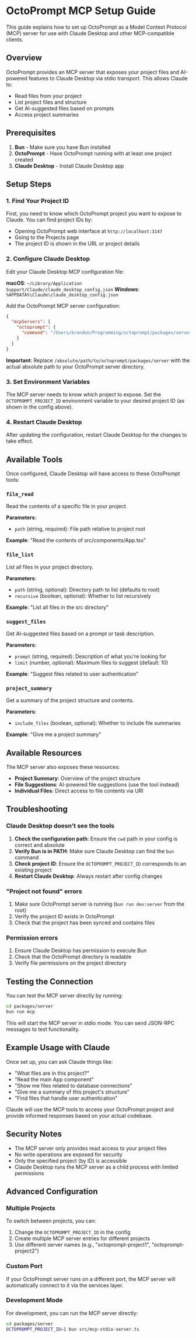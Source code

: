 # OctoPrompt MCP Setup Guide

This guide explains how to set up OctoPrompt as a Model Context Protocol (MCP) server for use with Claude Desktop and other MCP-compatible clients.

## Overview

OctoPrompt provides an MCP server that exposes your project files and AI-powered features to Claude Desktop via stdio transport. This allows Claude to:

- Read files from your project
- List project files and structure
- Get AI-suggested files based on prompts
- Access project summaries

## Prerequisites

1. **Bun** - Make sure you have Bun installed
2. **OctoPrompt** - Have OctoPrompt running with at least one project created
3. **Claude Desktop** - Install Claude Desktop app

## Setup Steps

### 1. Find Your Project ID

First, you need to know which OctoPrompt project you want to expose to Claude. You can find project IDs by:

- Opening OctoPrompt web interface at `http://localhost:3147`
- Going to the Projects page
- The project ID is shown in the URL or project details

### 2. Configure Claude Desktop

Edit your Claude Desktop MCP configuration file:

**macOS**: `~/Library/Application Support/Claude/claude_desktop_config.json`
**Windows**: `%APPDATA%\Claude\claude_desktop_config.json`

Add the OctoPrompt MCP server configuration:

```json
{
  "mcpServers": {
    "octoprompt": {
      "command": "/Users/brandon/Programming/octoprompt/packages/server/mcp-start.sh"
    }
  }
}
```

**Important**: Replace `/absolute/path/to/octoprompt/packages/server` with the actual absolute path to your OctoPrompt server directory.

### 3. Set Environment Variables

The MCP server needs to know which project to expose. Set the `OCTOPROMPT_PROJECT_ID` environment variable to your desired project ID (as shown in the config above).

### 4. Restart Claude Desktop

After updating the configuration, restart Claude Desktop for the changes to take effect.

## Available Tools

Once configured, Claude Desktop will have access to these OctoPrompt tools:

### `file_read`

Read the contents of a specific file in your project.

**Parameters**:

- `path` (string, required): File path relative to project root

**Example**: "Read the contents of src/components/App.tsx"

### `file_list`

List all files in your project directory.

**Parameters**:

- `path` (string, optional): Directory path to list (defaults to root)
- `recursive` (boolean, optional): Whether to list recursively

**Example**: "List all files in the src directory"

### `suggest_files`

Get AI-suggested files based on a prompt or task description.

**Parameters**:

- `prompt` (string, required): Description of what you're looking for
- `limit` (number, optional): Maximum files to suggest (default: 10)

**Example**: "Suggest files related to user authentication"

### `project_summary`

Get a summary of the project structure and contents.

**Parameters**:

- `include_files` (boolean, optional): Whether to include file summaries

**Example**: "Give me a project summary"

## Available Resources

The MCP server also exposes these resources:

- **Project Summary**: Overview of the project structure
- **File Suggestions**: AI-powered file suggestions (use the tool instead)
- **Individual Files**: Direct access to file contents via URI

## Troubleshooting

### Claude Desktop doesn't see the tools

1. **Check the configuration path**: Ensure the `cwd` path in your config is correct and absolute
2. **Verify Bun is in PATH**: Make sure Claude Desktop can find the `bun` command
3. **Check project ID**: Ensure the `OCTOPROMPT_PROJECT_ID` corresponds to an existing project
4. **Restart Claude Desktop**: Always restart after config changes

### "Project not found" errors

1. Make sure OctoPrompt server is running (`bun run dev:server` from the root)
2. Verify the project ID exists in OctoPrompt
3. Check that the project has been synced and contains files

### Permission errors

1. Ensure Claude Desktop has permission to execute Bun
2. Check that the OctoPrompt directory is readable
3. Verify file permissions on the project directory

## Testing the Connection

You can test the MCP server directly by running:

```bash
cd packages/server
bun run mcp
```

This will start the MCP server in stdio mode. You can send JSON-RPC messages to test functionality.

## Example Usage with Claude

Once set up, you can ask Claude things like:

- "What files are in this project?"
- "Read the main App component"
- "Show me files related to database connections"
- "Give me a summary of this project's structure"
- "Find files that handle user authentication"

Claude will use the MCP tools to access your OctoPrompt project and provide informed responses based on your actual codebase.

## Security Notes

- The MCP server only provides read access to your project files
- No write operations are exposed for security
- Only the specified project (by ID) is accessible
- Claude Desktop runs the MCP server as a child process with limited permissions

## Advanced Configuration

### Multiple Projects

To switch between projects, you can:

1. Change the `OCTOPROMPT_PROJECT_ID` in the config
2. Create multiple MCP server entries for different projects
3. Use different server names (e.g., "octoprompt-project1", "octoprompt-project2")

### Custom Port

If your OctoPrompt server runs on a different port, the MCP server will automatically connect to it via the services layer.

### Development Mode

For development, you can run the MCP server directly:

```bash
cd packages/server
OCTOPROMPT_PROJECT_ID=1 bun src/mcp-stdio-server.ts
```
